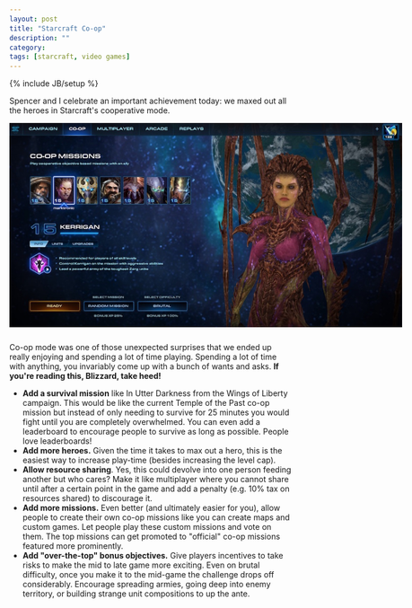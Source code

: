 ```yaml
---
layout: post
title: "Starcraft Co-op"
description: ""
category: 
tags: [starcraft, video games]
---
```

{% include JB/setup %}

Spencer and I celebrate an important achievement today: we maxed out all the heroes in Starcraft's cooperative mode. 

<div>
	<img class="rounded-corners" style="max-width: 700px; border: 0px;" src="/assets/images/posts/2016-05-08/starcraft.jpg"/>
	<p class="caption-text" style="line-height: 1.5em; margin-bottom: 24px;"><strong></strong></p>
</div>

Co-op mode was one of those unexpected surprises that we ended up really enjoying and spending a lot of time playing. Spending a lot of time with anything, you invariably come up with a bunch of wants and asks. **If you're reading this, Blizzard, take heed!**

* **Add a survival mission** like In Utter Darkness from the Wings of Liberty campaign. This would be like the current Temple of the Past co-op mission but instead of only needing to survive for 25 minutes you would fight until you are completely overwhelmed. You can even add a leaderboard to encourage people to survive as long as possible. People love leaderboards!
* **Add more heroes.** Given the time it takes to max out a hero, this is the easiest way to increase play-time (besides increasing the level cap).  
* **Allow resource sharing**. Yes, this could devolve into one person feeding another but who cares? Make it like multiplayer where you cannot share until after a certain point in the game and add a penalty (e.g. 10% tax on resources shared) to discourage it.
* **Add more missions.** Even better (and ultimately easier for you), allow people to create their own co-op missions like you can create maps and custom games. Let people play these custom missions and vote on them. The top missions can get promoted to "official" co-op missions featured more prominently.
* **Add "over-the-top" bonus objectives.** Give players incentives to take risks to make the mid to late game more exciting. Even on brutal difficulty, once you make it to the mid-game the challenge drops off considerably. Encourage spreading armies, going deep into enemy territory, or building strange unit compositions to up the ante.

[1]: http://wiki.teamliquid.net/starcraft2/Campaign/In_Utter_Darkness